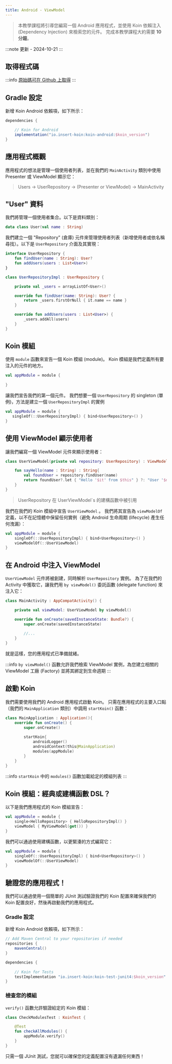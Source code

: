 ```yaml
---
title: Android - ViewModel
---
```

> 本教學課程將引導您編寫一個 Android 應用程式，並使用 Koin 依賴注入 (Dependency Injection) 來檢索您的元件。
> 完成本教學課程大約需要 __10 分鐘__。

:::note
更新 - 2024-10-21
:::

## 取得程式碼

:::info
[原始碼可在 Github 上取得](https://github.com/InsertKoinIO/koin-getting-started/tree/main/android)
:::

## Gradle 設定

新增 Koin Android 依賴項，如下所示：

```groovy
dependencies {

    // Koin for Android
    implementation("io.insert-koin:koin-android:$koin_version")
}
```

## 應用程式概觀

應用程式的想法是管理一個使用者列表，並在我們的 `MainActivity` 類別中使用 Presenter 或 ViewModel 顯示它：

> Users -> UserRepository -> (Presenter or ViewModel) -> MainActivity

## "User" 資料

我們將管理一個使用者集合。以下是資料類別：

```kotlin
data class User(val name : String)
```

我們建立一個 "Repository" (倉庫) 元件來管理使用者列表（新增使用者或依名稱尋找）。以下是 `UserRepository` 介面及其實現：

```kotlin
interface UserRepository {
    fun findUser(name : String): User?
    fun addUsers(users : List<User>)
}

class UserRepositoryImpl : UserRepository {

    private val _users = arrayListOf<User>()

    override fun findUser(name: String): User? {
        return _users.firstOrNull { it.name == name }
    }

    override fun addUsers(users : List<User>) {
        _users.addAll(users)
    }
}
```

## Koin 模組

使用 `module` 函數來宣告一個 Koin 模組 (module)。 Koin 模組是我們定義所有要注入的元件的地方。

```kotlin
val appModule = module {
    
}
```

讓我們宣告我們的第一個元件。 我們想要一個 `UserRepository` 的 singleton (單例)，方法是建立一個 `UserRepositoryImpl` 的實例

```kotlin
val appModule = module {
   singleOf(::UserRepositoryImpl) { bind<UserRepository>() }
}
```

## 使用 ViewModel 顯示使用者

讓我們編寫一個 ViewModel 元件來顯示使用者：

```kotlin
class UserViewModel(private val repository: UserRepository) : ViewModel() {

    fun sayHello(name : String) : String{
        val foundUser = repository.findUser(name)
        return foundUser?.let { "Hello '$it' from $this" } ?: "User '$name' not found!"
    }
}
```

> UserRepository 在 UserViewModel`s 的建構函數中被引用

我們在我們的 Koin 模組中宣告 `UserViewModel` 。 我們將其宣告為 `viewModelOf` 定義，以不在記憶體中保留任何實例（避免 Android 生命周期 (lifecycle) 產生任何洩漏）：

```kotlin
val appModule = module {
    singleOf(::UserRepositoryImpl) { bind<UserRepository>() }
    viewModelOf(::UserViewModel)
}
```

## 在 Android 中注入 ViewModel

`UserViewModel` 元件將被創建，同時解析 `UserRepository` 實例。 為了在我們的 Activity 中獲取它，讓我們用 `by viewModel()` 委託函數 (delegate function) 來注入它：

```kotlin
class MainActivity : AppCompatActivity() {

    private val viewModel: UserViewModel by viewModel()

    override fun onCreate(savedInstanceState: Bundle?) {
        super.onCreate(savedInstanceState)
        
        //...
    }
}
```

就是這樣，您的應用程式已準備就緒。

:::info
`by viewModel()` 函數允許我們檢索 ViewModel 實例，為您建立相關的 ViewModel 工廠 (Factory) 並將其綁定到生命週期
:::

## 啟動 Koin

我們需要使用我們的 Android 應用程式啟動 Koin。 只需在應用程式的主要入口點（我們的 `MainApplication` 類別）中調用 `startKoin()` 函數：

```kotlin
class MainApplication : Application(){
    override fun onCreate() {
        super.onCreate()
        
        startKoin{
            androidLogger()
            androidContext(this@MainApplication)
            modules(appModule)
        }
    }
}
```

:::info
`startKoin` 中的 `modules()` 函數加載給定的模組列表
:::

## Koin 模組：經典或建構函數 DSL？

以下是我們應用程式的 Koin 模組宣告：

```kotlin
val appModule = module {
    single<HelloRepository> { HelloRepositoryImpl() }
    viewModel { MyViewModel(get()) }
}
```

我們可以通過使用建構函數，以更緊湊的方式編寫它：

```kotlin
val appModule = module {
    singleOf(::UserRepositoryImpl) { bind<UserRepository>() }
    viewModelOf(::UserViewModel)
}
```

## 驗證您的應用程式！

我們可以通過使用一個簡單的 JUnit 測試驗證我們的 Koin 配置來確保我們的 Koin 配置良好，然後再啟動我們的應用程式。

### Gradle 設定

新增 Koin Android 依賴項，如下所示：

```groovy
// Add Maven Central to your repositories if needed
repositories {
	mavenCentral()    
}

dependencies {
    
    // Koin for Tests
    testImplementation "io.insert-koin:koin-test-junit4:$koin_version"
}
```

### 檢查您的模組

`verify()` 函數允許驗證給定的 Koin 模組：

```kotlin
class CheckModulesTest : KoinTest {

    @Test
    fun checkAllModules() {
        appModule.verify()
    }
}
```

只需一個 JUnit 測試，您就可以確保您的定義配置沒有遺漏任何東西！
